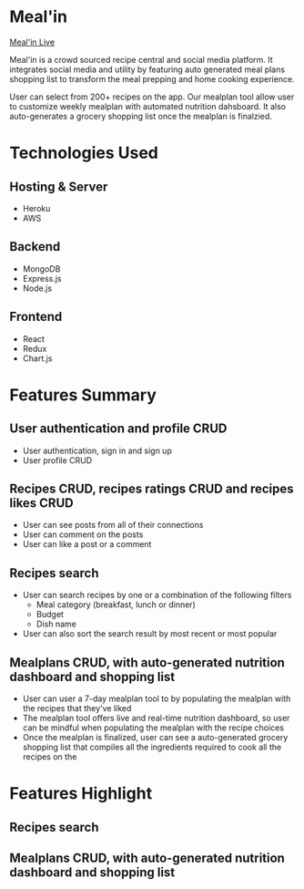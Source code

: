# Meal'in

[Meal'in Live](https://meal-in.herokuapp.com/#/)

Meal'in is a crowd sourced recipe central and social media platform. It integrates social media and utility by featuring auto generated meal plans shopping list to transform the meal prepping and home cooking experience.

User can select from 200+ recipes on the app. Our mealplan tool allow user to customize weekly mealplan with automated nutrition dahsboard. It also auto-generates a grocery shopping list once the mealplan is finalzied. 

# Technologies Used

 ## Hosting & Server
  * Heroku
  * AWS
 ## Backend
 * MongoDB
 * Express.js
 * Node.js
 ## Frontend
 * React
 * Redux
 * Chart.js
 
 # Features Summary
 ## User authentication and profile CRUD
* User authentication, sign in and sign up
* User profile CRUD
 ## Recipes CRUD, recipes ratings CRUD and recipes likes CRUD
  * User can see posts from all of their connections
  * User can comment on the posts
  * User can like a post or a comment 
 ## Recipes search
 * User can search recipes by one or a combination of the following filters
   * Meal category (breakfast, lunch or dinner)
   * Budget
   * Dish name
* User can also sort the search result by most recent or most popular
 ## Mealplans CRUD, with auto-generated nutrition dashboard and shopping list
* User can user a 7-day mealplan tool to by populating the mealplan with the recipes that they've liked
* The mealplan tool offers live and real-time nutrition dashboard, so user can be mindful when populating the mealplan with the recipe choices
* Once the mealplan is finalized, user can see a auto-generated grocery shopping list that compiles all the ingredients required to cook all the recipes on the 

 # Features Highlight

## Recipes search

## Mealplans CRUD, with auto-generated nutrition dashboard and shopping list




